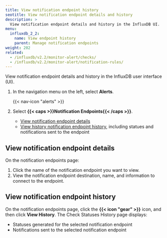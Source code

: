 ```yaml
---
title: View notification endpoint history
seotitle: View notification endpoint details and history
description: >
  View notification endpoint details and history in the InfluxDB UI.
menu:
  influxdb_2_2:
    name: View endpoint history
    parent: Manage notification endpoints
weight: 202
related:
  - /influxdb/v2.2/monitor-alert/checks/
  - /influxdb/v2.2/monitor-alert/notification-rules/
---
```


View notification endpoint details and history in the InfluxDB user interface (UI).


1. In the navigation menu on the left, select **Alerts**.

    {{< nav-icon "alerts" >}}

2. Select **{{< caps >}}Notification Endpoints{{< /caps >}}**.

    - [View notification endpoint details](#view-notification-endpoint-details)
    - [View history notification endpoint history](#view-notification-endpoint-history), including statues and notifications sent to the endpoint

## View notification endpoint details
On the notification endpoints page:

1. Click the name of the notification endpoint you want to view.
2. View the notification endpoint destination, name, and information to connect to the endpoint.

## View notification endpoint history
On the notification endpoints page, click the **{{< icon "gear" >}}** icon,
and then click **View History**.
The Check Statuses History page displays:

- Statuses generated for the selected notification endpoint
- Notifications sent to the selected notification endpoint
